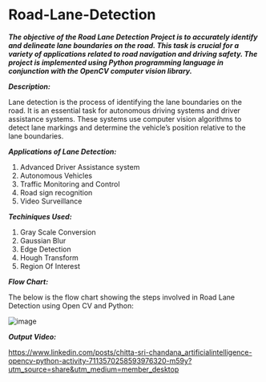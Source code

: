 # Road-Lane-Detection
_**The objective of the Road Lane Detection Project is to accurately identify and delineate lane boundaries on the road. This task is crucial for a variety of applications related to road navigation and driving safety. The project is implemented using Python programming language in conjunction with the OpenCV computer vision library.**_

_**Description:**_

Lane detection is the process of identifying the lane boundaries on the road. It is an essential task for autonomous driving systems and driver assistance systems.
These systems use computer vision algorithms to detect lane markings and determine the vehicle’s position relative to the lane boundaries.

_**Applications of Lane Detection:**_

1. Advanced Driver Assistance system
2.  Autonomous Vehicles
3.  Traffic Monitoring and Control
4.  Road sign recognition
5.  Video Surveillance

_**Techiniques Used:**_

1. Gray Scale Conversion
2. Gaussian Blur
3. Edge Detection
4. Hough Transform
5. Region Of Interest

_**Flow Chart:**_

The below is the flow chart showing the steps involved in Road Lane Detection using Open CV and Python:

![image](https://github.com/2110030020/Road-Lane-Detection/assets/110022497/23e33204-7206-495c-a3dc-d6c84ca0f0cb)

_**Output Video:**_

https://www.linkedin.com/posts/chitta-sri-chandana_artificialintelligence-opencv-python-activity-7113570258593976320-m59y?utm_source=share&utm_medium=member_desktop
